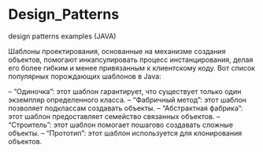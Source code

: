 # Design_Patterns
design patterns examples (JAVA)

Шаблоны проектирования, основанные на механизме создания объектов, помогают инкапсулировать процесс инстанцирования, делая его более гибким и менее привязанным к клиентскому коду. Вот список популярных порождающих шаблонов в Java:

– “Одиночка”: этот шаблон гарантирует, что существует только один экземпляр определенного класса.
– “Фабричный метод”: этот шаблон позволяет подклассам создавать объекты.
– “Абстрактная фабрика”: этот шаблон предоставляет семейство связанных объектов.
– “Строитель”: этот шаблон помогает пошагово создавать сложные объекты.
– “Прототип”: этот шаблон используется для клонирования объектов.
